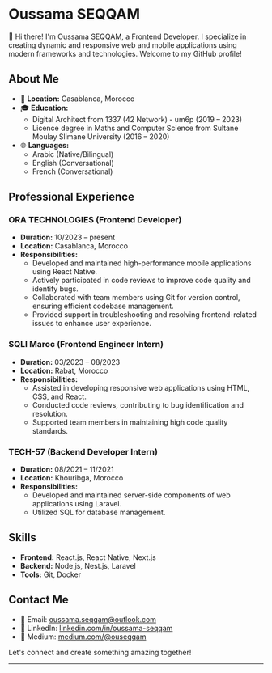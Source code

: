 # Oussama SEQQAM

👋 Hi there! I'm Oussama SEQQAM, a Frontend Developer. I specialize in creating dynamic and responsive web and mobile applications using modern frameworks and technologies. Welcome to my GitHub profile!

## About Me

- 📍 **Location:** Casablanca, Morocco
- 🎓 **Education:**
  - Digital Architect from 1337 (42 Network) - um6p (2019 – 2023)
  - Licence degree in Maths and Computer Science from Sultane Moulay Slimane University (2016 – 2020)
- 🌐 **Languages:**
  - Arabic (Native/Bilingual)
  - English (Conversational)
  - French (Conversational)

## Professional Experience

### ORA TECHNOLOGIES (Frontend Developer)
- **Duration:** 10/2023 – present
- **Location:** Casablanca, Morocco
- **Responsibilities:**
  - Developed and maintained high-performance mobile applications using React Native.
  - Actively participated in code reviews to improve code quality and identify bugs.
  - Collaborated with team members using Git for version control, ensuring efficient codebase management.
  - Provided support in troubleshooting and resolving frontend-related issues to enhance user experience.

### SQLI Maroc (Frontend Engineer Intern)
- **Duration:** 03/2023 – 08/2023
- **Location:** Rabat, Morocco
- **Responsibilities:**
  - Assisted in developing responsive web applications using HTML, CSS, and React.
  - Conducted code reviews, contributing to bug identification and resolution.
  - Supported team members in maintaining high code quality standards.

### TECH-57 (Backend Developer Intern)
- **Duration:** 08/2021 – 11/2021
- **Location:** Khouribga, Morocco
- **Responsibilities:**
  - Developed and maintained server-side components of web applications using Laravel.
  - Utilized SQL for database management.

## Skills

- **Frontend:** React.js, React Native, Next.js
- **Backend:** Node.js, Nest.js, Laravel
- **Tools:** Git, Docker


## Contact Me

- 📧 Email: [oussama.seqqam@outlook.com](mailto:oussama.seqqam@outlook.com)
- 🔗 LinkedIn: [linkedin.com/in/oussama-seqqam](https://linkedin.com/in/oussama-seqqam)
- 📝 Medium: [medium.com/@ouseqqam](https://medium.com/@ouseqqam)

Let's connect and create something amazing together!

---

